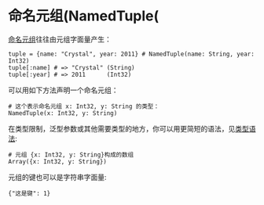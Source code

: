 # 命名元组(NamedTuple(

[命名元组](http://crystal-lang.org/api/NamedTuple.html)往往由元组字面量产生：

```crystal
tuple = {name: "Crystal", year: 2011} # NamedTuple(name: String, year: Int32)
tuple[:name] # => "Crystal" (String)
tuple[:year] # => 2011      (Int32)
```

可以用如下方法声明一个命名元组：

```crystal
# 这个表示命名元组 x: Int32, y: String 的类型：
NamedTuple(x: Int32, y: String)
```

在类型限制，泛型参数或其他需要类型的地方，你可以用更简短的语法，见[类型语法](../type_grammar.html):

```crystal
# 元组 {x: Int32, y: String}构成的数组
Array({x: Int32, y: String})
```

元组的键也可以是字符串字面量:

```crystal
{"这是键": 1}
```
